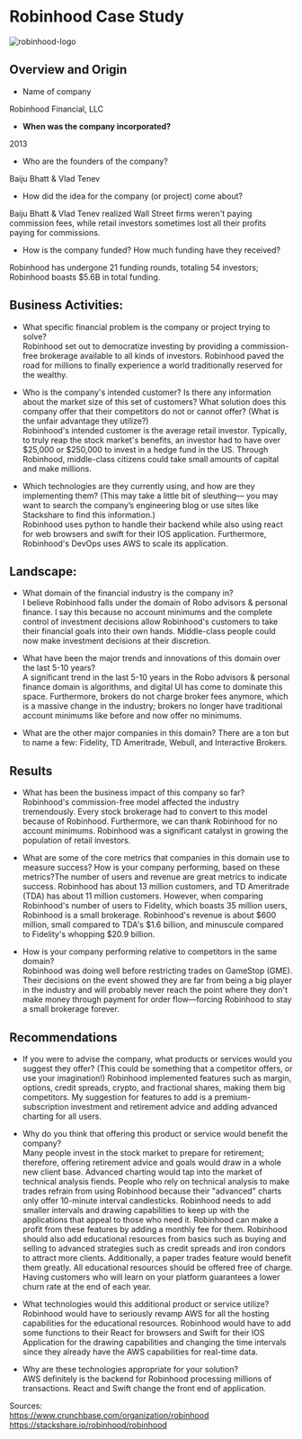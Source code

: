 # Robinhood Case Study
![robinhood-logo](https://seekvectorlogo.net/wp-content/uploads/2020/04/robinhood-vector-logo.png)
## Overview and Origin

* Name of company

Robinhood Financial, LLC

* **When was the company incorporated?**

2013

* Who are the founders of the company?

Baiju Bhatt & Vlad Tenev

* How did the idea for the company (or project) come about?

Baiju Bhatt & Vlad Tenev realized Wall Street firms weren't paying commission fees, while retail investors sometimes lost all their profits paying for commissions. 

* How is the company funded? How much funding have they received?

Robinhood has undergone 21 funding rounds, totaling 54 investors; Robinhood boasts $5.6B in total funding.

## Business Activities:

* What specific financial problem is the company or project trying to solve?  
Robinhood set out to democratize investing by providing a commission-free brokerage available to all kinds of investors. Robinhood paved the road for millions to finally experience a world traditionally reserved for the wealthy.


* Who is the company's intended customer?  Is there any information about the market size of this set of customers?
What solution does this company offer that their competitors do not or cannot offer? (What is the unfair advantage they utilize?)  
Robinhood's intended customer is the average retail investor. Typically, to truly reap the stock market's benefits, an investor had to have over $25,000 or $250,000 to invest in a hedge fund in the US. Through Robinhood, middle-class citizens could take small amounts of capital and make millions. 
 

* Which technologies are they currently using, and how are they implementing them? (This may take a little bit of sleuthing–– you may want to search the company’s engineering blog or use sites like Stackshare to find this information.)  
Robinhood uses python to handle their backend while also using react for web browsers and swift for their IOS application. Furthermore, Robinhood's DevOps uses AWS to scale its application.  


## Landscape:

* What domain of the financial industry is the company in?    
I believe Robinhood falls under the domain of Robo advisors & personal finance. I say this because no account minimums and the complete control of investment decisions allow Robinhood's customers to take their financial goals into their own hands. Middle-class people could now make investment decisions at their discretion. 

* What have been the major trends and innovations of this domain over the last 5-10 years?  
A significant trend in the last 5-10 years in the Robo advisors & personal finance domain is algorithms, and digital UI has come to dominate this space. Furthermore, brokers do not charge broker fees anymore, which is a massive change in the industry; brokers no longer have traditional account minimums like before and now offer no minimums.

* What are the other major companies in this domain?
There are a ton but to name a few: Fidelity, TD Ameritrade, Webull, and Interactive Brokers.


## Results

* What has been the business impact of this company so far?  
Robinhood's commission-free model affected the industry tremendously. Every stock brokerage had to convert to this model because of Robinhood. Furthermore, we can thank Robinhood for no account minimums. Robinhood was a significant catalyst in growing the population of retail investors.

* What are some of the core metrics that companies in this domain use to measure success?   How is your company performing, based on these metrics?The number of users and revenue are great metrics to indicate success. Robinhood has about 13 million customers, and TD Ameritrade (TDA) has about 11 million customers. However, when comparing Robinhood's number of users to Fidelity, which boasts 35 million users, Robinhood is a small brokerage.  Robinhood's revenue is about $600 million, small compared to TDA's $1.6 billion, and minuscule compared to Fidelity's whopping $20.9 billion.

* How is your company performing relative to competitors in the same domain?  
Robinhood was doing well before restricting trades on GameStop (GME). Their decisions on the event showed they are far from being a big player in the industry and will probably never reach the point where they don't make money through payment for order flow—forcing Robinhood to stay a small brokerage forever.


## Recommendations

* If you were to advise the company, what products or services would you suggest they offer? (This could be something that a competitor offers, or use your imagination!)
Robinhood implemented features such as margin, options, credit spreads, crypto,  and fractional shares, making them big competitors. My suggestion for features to add is a premium-subscription investment and retirement advice and adding advanced charting for all users. 

* Why do you think that offering this product or service would benefit the company?  
Many people invest in the stock market to prepare for retirement; therefore, offering retirement advice and goals would draw in a whole new client base. Advanced charting would tap into the market of technical analysis fiends. People who rely on technical analysis to make trades refrain from using Robinhood because their "advanced" charts only offer 10-minute interval candlesticks. Robinhood needs to add smaller intervals and drawing capabilities to keep up with the applications that appeal to those who need it. Robinhood can make a profit from these features by adding a monthly fee for them. Robinhood should also add educational resources from basics such as buying and selling to advanced strategies such as credit spreads and iron condors to attract more clients.
Additionally, a paper trades feature would benefit them greatly. All educational resources should be offered free of charge. Having customers who will learn on your platform guarantees a lower churn rate at the end of each year.


* What technologies would this additional product or service utilize?  
Robinhood would have to seriously revamp AWS for all the hosting capabilities for the educational resources. Robinhood would have to add some functions to their React for browsers and Swift for their IOS  Application for the drawing capabilities and changing the time intervals since they already have the AWS capabilities for real-time data.

* Why are these technologies appropriate for your solution?  
AWS definitely is the backend for Robinhood processing millions of transactions. React and Swift change the front end of application.

Sources:  
https://www.crunchbase.com/organization/robinhood
https://stackshare.io/robinhood/robinhood